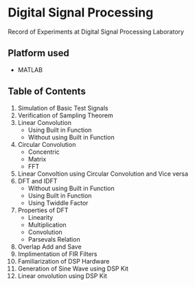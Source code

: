 # Digital Signal Processing 
Record of Experiments at Digital Signal Processing Laboratory
## Platform used
 - MATLAB
## Table of Contents
1. Simulation of Basic Test Signals
2. Verification of Sampling Theorem
3. Linear Convolution
   - Using Built in Function
   - Without using Built in Function
4. Circular Convolution
   - Concentric
   - Matrix
   - FFT
5. Linear Convoltion using Circular Convolution and Vice versa
6. DFT and IDFT
   - Without using Built in Function
   - Using Built in Function
   - Using Twiddle Factor
7. Properties of DFT
   - Linearity
   - Multiplication
   - Convolution
   - Parsevals Relation
8. Overlap Add and Save
9. Implimentation of FIR Filters
10. Familiarization of DSP Hardware
11. Generation of Sine Wave using DSP Kit
12. Linear onvolution using DSP Kit
    

